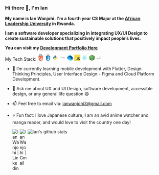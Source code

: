 ### Hi there 👋, I'm Ian

**My name is Ian Wanjohi. I'm a fourth year CS Major at the [African Leadership University](https://www.alueducation.com/) in Rwanda.**

**I am a software developer specializing in integrating UX/UI Design to create sustainable solutions that positively impact people’s lives.**

**You can visit my [Development Portfolio Here](https://ian-portfolio.vercel.app/)**


My Tech Stack:
<code><img height="20" src="https://raw.githubusercontent.com/github/explore/80688e429a7d4ef2fca1e82350fe8e3517d3494d/topics/html/html.png" alt = "HTML"></code>
<code><img height="20" src="https://raw.githubusercontent.com/github/explore/80688e429a7d4ef2fca1e82350fe8e3517d3494d/topics/css/css.png" alt = "CSS"></code>
<code><img height="20" src="https://raw.githubusercontent.com/github/explore/80688e429a7d4ef2fca1e82350fe8e3517d3494d/topics/python/python.png" alt = "Python"></code>
<code><img height="20" src="https://raw.githubusercontent.com/github/explore/80688e429a7d4ef2fca1e82350fe8e3517d3494d/topics/java/java.png" alt = "Java"></code>
<code><img height="20" src="https://raw.githubusercontent.com/github/explore/80688e429a7d4ef2fca1e82350fe8e3517d3494d/topics/dart/dart.png" alt = "Flutter"></code>
<code><img height="20" src="https://raw.githubusercontent.com/github/explore/80688e429a7d4ef2fca1e82350fe8e3517d3494d/topics/javascript/javascript.png" alt = "JavaScript"></code>
<code><img height="20" src="https://raw.githubusercontent.com/github/explore/80688e429a7d4ef2fca1e82350fe8e3517d3494d/topics/react/react.png" alt = "React"></code>
<code><img height="20" src="https://raw.githubusercontent.com/github/explore/80688e429a7d4ef2fca1e82350fe8e3517d3494d/topics/nodejs/nodejs.png" alt = "Node.js"></code>
<code><img height="20" src="https://raw.githubusercontent.com/github/explore/80688e429a7d4ef2fca1e82350fe8e3517d3494d/topics/mysql/mysql.png" alt = "MySQL"></code>



- 🌱 I’m currently learning mobile development with Flutter, Design Thinking Principles, User Interface Design - Figma and Cloud Platform Development.
- 💬 Ask me about UX and UI Design, software development, accessible design, or any general life question 😄
- 📫 Feel free to email via: ianwanjohi3@gmail.com
- ⚡ Fun fact: I love Japanese culture, I am an avid anime watcher and manga reader, and would love to visit the country one day!

  <a href="https://www.linkedin.com/in/ian-wanjohi/">
    <img align="left" alt="Ian Wanjohi | Linkedin" width="24px" src="https://image.flaticon.com/icons/svg/1409/1409945.svg" />
  </a>
  
  <a href="mailto:ianwanjohi3@gmail.com">
    <img align="left" alt="Ian Wanjohi | Gmail" width="26px" src="https://image.flaticon.com/icons/svg/281/281786.svg" />
  </a>


![Ian's github stats](https://github-readme-stats.vercel.app/api?username=iwanjo&show_icons=true&hide_border=true)
